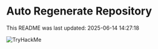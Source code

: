 # Auto Regenerate Repository

This README was last updated: 2025-06-14 14:27:18

 ![TryHackMe](https://tryhackme.com/badge/533634)